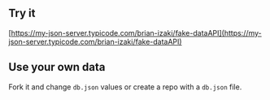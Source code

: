 ## Try it

[https://my-json-server.typicode.com/brian-izaki/fake-dataAPI](https://my-json-server.typicode.com/brian-izaki/fake-dataAPI)

## Use your own data

Fork it and change `db.json` values or create a repo with a `db.json` file.
